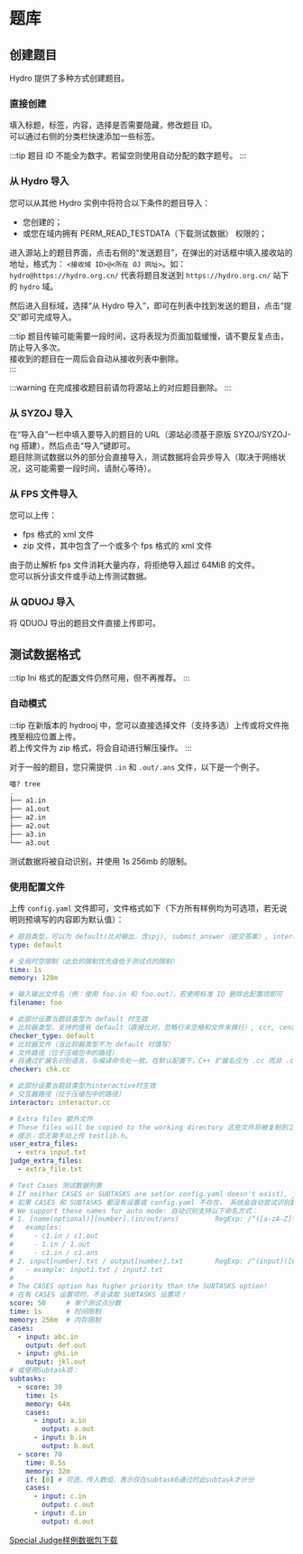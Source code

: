 # 题库

## 创建题目

Hydro 提供了多种方式创建题目。

### 直接创建

填入标题，标签，内容，选择是否需要隐藏，修改题目 ID。  
可以通过右侧的分类栏快速添加一些标签。

:::tip
题目 ID 不能全为数字。若留空则使用自动分配的数字题号。
:::

### 从 Hydro 导入

您可以从其他 Hydro 实例中将符合以下条件的题目导入：

- 您创建的；
- 或您在域内拥有 PERM_READ_TESTDATA（下载测试数据） 权限的；

进入源站上的题目界面，点击右侧的“发送题目”，在弹出的对话框中填入接收站的地址，格式为： `<接收域 ID>@<所在 OJ 网址>`。如： `hydro@https://hydro.org.cn/` 代表将题目发送到 `https://hydro.org.cn/` 站下的 `hydro` 域。

然后进入目标域，选择“从 Hydro 导入”，即可在列表中找到发送的题目，点击“提交”即可完成导入。

:::tip
题目传输可能需要一段时间，这将表现为页面加载缓慢，请不要反复点击，防止导入多次。  
接收到的题目在一周后会自动从接收列表中删除。  
:::

:::warning
在完成接收题目前请勿将源站上的对应题目删除。
:::

### 从 SYZOJ 导入

在“导入自”一栏中填入要导入的题目的 URL（源站必须基于原版 SYZOJ/SYZOJ-ng 搭建），然后点击“导入”键即可。  
题目除测试数据以外的部分会直接导入，测试数据将会异步导入（取决于网络状况，这可能需要一段时间，请耐心等待）。  

### 从 FPS 文件导入

您可以上传：

- fps 格式的 xml 文件
- zip 文件，其中包含了一个或多个 fps 格式的 xml 文件

由于防止解析 fps 文件消耗大量内存，将拒绝导入超过 64MiB 的文件。  
您可以拆分该文件或手动上传测试数据。

### 从 QDUOJ 导入

将 QDUOJ 导出的题目文件直接上传即可。

## 测试数据格式

:::tip
Ini 格式的配置文件仍然可用，但不再推荐。
:::

### 自动模式

:::tip
在新版本的 hydrooj 中，您可以直接选择文件（支持多选）上传或将文件拖拽至相应位置上传。  
若上传文件为 zip 格式，将会自动进行解压操作。
:::

对于一般的题目，您只需提供 `.in` 和 `.out/.ans` 文件，以下是一个例子。

```bash
喵? tree
.
├── a1.in
├── a1.out
├── a2.in
├── a2.out
├── a3.in
└── a3.out
```

测试数据将被自动识别，并使用 1s 256mb 的限制。

### 使用配置文件

上传 `config.yaml` 文件即可，文件格式如下（下方所有样例均为可选项，若无说明则预填写的内容即为默认值）：

```yaml
# 题目类型，可以为 default(比对输出，含spj), submit_answer（提交答案）, interactive（交互题）
type: default

# 全局时空限制（此处的限制优先级低于测试点的限制）
time: 1s
memory: 128m

# 输入输出文件名（例：使用 foo.in 和 foo.out），若使用标准 IO 删除此配置项即可
filename: foo

# 此部分设置当题目类型为 default 时生效
# 比较器类型，支持的值有 default（直接比对，忽略行末空格和文件末换行）, ccr, cena, hustoj, lemon, qduoj, syzoj, testlib
checker_type: default
# 比较器文件（当比较器类型不为 default 时填写）
# 文件路径（位于压缩包中的路径）
# 将通过扩展名识别语言，与编译命令处一致。在默认配置下，C++ 扩展名应为 .cc 而非 .cpp
checker: chk.cc

# 此部分设置当题目类型为interactive时生效
# 交互器路径（位于压缩包中的路径）
interactor: interactor.cc

# Extra files 额外文件
# These files will be copied to the working directory 这些文件将被复制到工作目录。
# 提示：您无需手动上传 testlib.h。
user_extra_files:
  - extra_input.txt
judge_extra_files:
  - extra_file.txt

# Test Cases 测试数据列表
# If neither CASES or SUBTASKS are set(or config.yaml doesn't exist), judge will try to locate them automaticly.
# 如果 CASES 和 SUBTASKS 都没有设置或 config.yaml 不存在， 系统会自动尝试识别数据点。
# We support these names for auto mode: 自动识别支持以下命名方式：
# 1. [name(optional)][number].(in/out/ans)         RegExp: /^([a-zA-Z]*)([0-9]+).in$/
#   examples: 
#     - c1.in / c1.out
#     - 1.in / 1.out
#     - c1.in / c1.ans
# 2. input[number].txt / output[number].txt        RegExp: /^(input)([0-9]+).txt$/
#   - example: input1.txt / input2.txt
#
# The CASES option has higher priority than the SUBTASKS option!
# 在有 CASES 设置项时，不会读取 SUBTASKS 设置项！
score: 50     # 单个测试点分数
time: 1s      # 时间限制
memory: 256m  # 内存限制
cases:
  - input: abc.in
    output: def.out
  - input: ghi.in
    output: jkl.out
# 或使用Subtask项：
subtasks:
  - score: 30
    time: 1s
    memory: 64m
    cases:
      - input: a.in
        output: a.out
      - input: b.in
        output: b.out
  - score: 70
    time: 0.5s
    memory: 32m
    if: [0] # 可选，传入数组，表示仅在subtask0通过时此subtask才计分
    cases:
      - input: c.in
        output: c.out
      - input: d.in
        output: d.out
```

[Special Judge样例数据包下载](https://undefined.moe/hydro/testdata_spj_example.zip)
